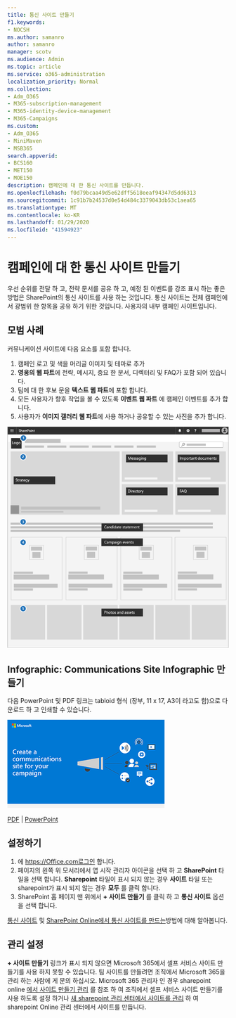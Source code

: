 ```yaml
---
title: 통신 사이트 만들기
f1.keywords:
- NOCSH
ms.author: samanro
author: samanro
manager: scotv
ms.audience: Admin
ms.topic: article
ms.service: o365-administration
localization_priority: Normal
ms.collection:
- Adm_O365
- M365-subscription-management
- M365-identity-device-management
- M365-Campaigns
ms.custom:
- Adm_O365
- MiniMaven
- MSB365
search.appverid:
- BCS160
- MET150
- MOE150
description: 캠페인에 대 한 통신 사이트를 만듭니다.
ms.openlocfilehash: f0d79bcaa49d5e62dff5618eeaf94347d5dd6313
ms.sourcegitcommit: 1c91b7b24537d0e54d484c3379043db53c1aea65
ms.translationtype: MT
ms.contentlocale: ko-KR
ms.lasthandoff: 01/29/2020
ms.locfileid: "41594923"
---
```

# <a name="create-a-communications-site-for-your-campaign"></a>캠페인에 대 한 통신 사이트 만들기

우선 순위를 전달 하 고, 전략 문서를 공유 하 고, 예정 된 이벤트를 강조 표시 하는 좋은 방법은 SharePoint의 통신 사이트를 사용 하는 것입니다. 통신 사이트는 전체 캠페인에서 광범위 한 항목을 공유 하기 위한 것입니다. 사용자의 내부 캠페인 사이트입니다.

## <a name="best-practices"></a>모범 사례

커뮤니케이션 사이트에 다음 요소를 포함 합니다.

1. 캠페인 로고 및 색을 머리글 이미지 및 테마로 추가
2. **영웅의 웹 파트**에 전략, 메시지, 중요 한 문서, 디렉터리 및 FAQ가 포함 되어 있습니다.
3. 팀에 대 한 후보 문을 **텍스트 웹 파트**에 포함 합니다.
4. 모든 사용자가 향후 작업을 볼 수 있도록 **이벤트 웹 파트** 에 캠페인 이벤트를 추가 합니다.
5. 사용자가 **이미지 갤러리 웹 파트**에 사용 하거나 공유할 수 있는 사진을 추가 합니다.

![캠페인에 필요한 공통 요소에 대 한 공간이 있는 SharePoint Communications page의 다이어그램](media/m365-democracy-comms-site.png)

## <a name="infographic-create-a-communications-site-infographic"></a>Infographic: Communications Site Infographic 만들기 
다음 PowerPoint 및 PDF 링크는 tabloid 형식 (장부, 11 x 17, A3이 라고도 함)으로 다운로드 하 고 인쇄할 수 있습니다.

[![Communications site infographic 이미지](media/M365-Campaigns-CreateCommunicationSite-358-201.png)](downloads/M365CampaignsCreateCommunicationSite.pdf)

[PDF](downloads/M365CampaignsCreateCommunicationSite.pdf) | [PowerPoint](https://github.com/MicrosoftDocs/microsoft-365-docs-pr/raw/live/m365-democracy/microsoft-365/campaigns/downloads/M365CampaignsCreateCommunicationSite.pptx)


## <a name="set-it-up"></a>설정하기

1. 에 https://Office.com로그인 합니다.
2. 페이지의 왼쪽 위 모서리에서 앱 시작 관리자 아이콘을 선택 하 고 **SharePoint** 타일을 선택 합니다. **Sharepoint** 타일이 표시 되지 않는 경우 **사이트** 타일 또는 sharepoint가 표시 되지 않는 경우 **모두** 를 클릭 합니다.
3. SharePoint 홈 페이지 맨 위에서 **+ 사이트 만들기** 를 클릭 하 고 **통신 사이트** 옵션을 선택 합니다.

[통신 사이트](https://support.office.com/article/What-is-a-SharePoint-communication-site-94A33429-E580-45C3-A090-5512A8070732) 및 [SharePoint Online에서 통신 사이트를 만드는](https://support.office.com/article/Create-a-communication-site-in-SharePoint-Online-7FB44B20-A72F-4D2C-9173-FC8F59BA50EB)방법에 대해 알아봅니다.


## <a name="admin-settings"></a>관리 설정

**+ 사이트 만들기** 링크가 표시 되지 않으면 Microsoft 365에서 셀프 서비스 사이트 만들기를 사용 하지 못할 수 있습니다. 팀 사이트를 만들려면 조직에서 Microsoft 365을 관리 하는 사람에 게 문의 하십시오. Microsoft 365 관리자 인 경우 sharepoint online [에서 사이트 만들기 관리](https://docs.microsoft.com/sharepoint/manage-site-creation) 를 참조 하 여 조직에서 셀프 서비스 사이트 만들기를 사용 하도록 설정 하거나 [새 sharepoint 관리 센터에서 사이트를 관리](https://docs.microsoft.com/sharepoint/manage-sites-in-new-admin-center) 하 여 sharepoint Online 관리 센터에서 사이트를 만듭니다.
  